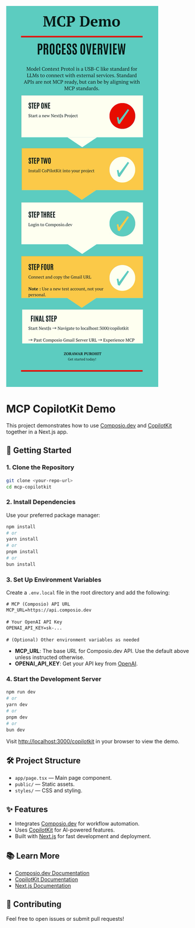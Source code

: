 ![alt text](image.png)

# MCP CopilotKit Demo

This project demonstrates how to use [Composio.dev](https://composio.dev) and [CopilotKit](https://copilotkit.ai) together in a Next.js app.

## 🚀 Getting Started

### 1. Clone the Repository

```bash
git clone <your-repo-url>
cd mcp-copilotkit
```

### 2. Install Dependencies

Use your preferred package manager:

```bash
npm install
# or
yarn install
# or
pnpm install
# or
bun install
```

### 3. Set Up Environment Variables

Create a `.env.local` file in the root directory and add the following:

```env
# MCP (Composio) API URL
MCP_URL=https://api.composio.dev

# Your OpenAI API Key
OPENAI_API_KEY=sk-...

# (Optional) Other environment variables as needed
```

- **MCP_URL**: The base URL for Composio.dev API. Use the default above unless instructed otherwise.
- **OPENAI_API_KEY**: Get your API key from [OpenAI](https://platform.openai.com/account/api-keys).

### 4. Start the Development Server

```bash
npm run dev
# or
yarn dev
# or
pnpm dev
# or
bun dev
```

Visit [http://localhost:3000/copilotkit](http://localhost:3000) in your browser to view the demo.

## 🛠️ Project Structure

- `app/page.tsx` — Main page component.
- `public/` — Static assets.
- `styles/` — CSS and styling.

## ✨ Features

- Integrates [Composio.dev](https://composio.dev) for workflow automation.
- Uses [CopilotKit](https://copilotkit.ai) for AI-powered features.
- Built with [Next.js](https://nextjs.org) for fast development and deployment.

## 📚 Learn More

- [Composio.dev Documentation](https://docs.composio.dev)
- [CopilotKit Documentation](https://docs.copilotkit.ai)
- [Next.js Documentation](https://nextjs.org/docs)

## 🤝 Contributing

Feel free to open issues or submit pull requests!

